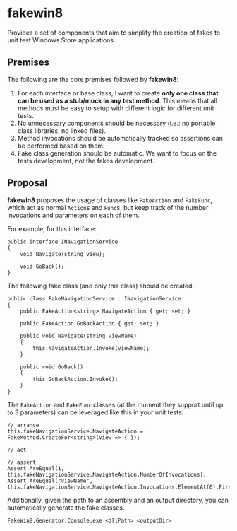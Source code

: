 fakewin8
========
Provides a set of components that aim to simplify the creation of fakes to unit test Windows Store applications.

Premises
---------
The following are the core premises followed by **fakewin8**:

1. For each interface or base class, I want to create **only one class that can be used as a stub/mock in any test method**. This means that all methods must be easy to setup with different logic for different unit tests.
1. No unnecessary components should be necessary (i.e.: no portable class libraries, no linked files).
1. Method invocations should be automatically tracked so assertions can be performed based on them.
1. Fake class generation should be automatic. We want to focus on the tests development, not the fakes development.

Proposal
--------
**fakewin8** proposes the usage of classes like `FakeAction` and `FakeFunc`, which act as normal `Action`s and `Func`s, but keep track of the number invocations and parameters on each of them.

For example, for this interface:
```CSharp
public interface INavigationService
{
    void Navigate(string view);

    void GoBack();
}
```

The following fake class (and only this class) should be created:
```CSharp
public class FakeNavigationService : INavigationService
{
    public FakeAction<string> NavigateAction { get; set; }

    public FakeAction GoBackAction { get; set; }

    public void Navigate(string viewName)
    {
        this.NavigateAction.Invoke(viewName);
    }

    public void GoBack()
    {
        this.GoBackAction.Invoke();
    }
}
```

The `FakeAction` and `FakeFunc` classes (at the moment they support until up to 3 parameters) can be leveraged like this in your unit tests:
```CSharp
// arrange
this.fakeNavigationService.NavigateAction = FakeMethod.CreateFor<string>(view => { });

// act

// assert
Assert.AreEqual(1, this.fakeNavigationService.NavigateAction.NumberOfInvocations);
Assert.AreEqual("ViewName", this.fakeNavigationService.NavigateAction.Invocations.ElementAt(0).FirstParameter);
```

Additionally, given the path to an assembly and an output directory, you can automatically generate the fake classes.
```Shell
FakeWin8.Generator.Console.exe <dllPath> <outputDir>
```